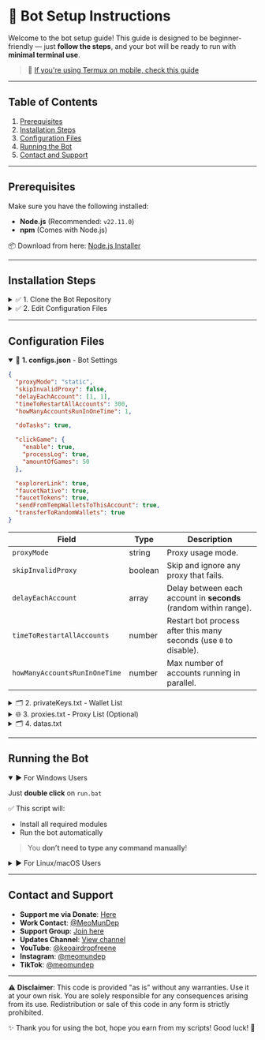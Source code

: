 # 🚀 Bot Setup Instructions

Welcome to the bot setup guide! This guide is designed to be beginner-friendly — just **follow the steps**, and your bot will be ready to run with **minimal terminal use**.

> 📱 [If you're using Termux on mobile, check this guide](https://github.com/MeoMunDep/Guides-for-using-my-script-on-termux)

---

## Table of Contents

1. [Prerequisites](#prerequisites)
2. [Installation Steps](#installation-steps)
3. [Configuration Files](#configuration-files)
4. [Running the Bot](#running-the-bot)
5. [Contact and Support](#contact-and-support)

---

## Prerequisites

Make sure you have the following installed:

- **Node.js** (Recommended: `v22.11.0`)
- **npm** (Comes with Node.js)

📦 Download from here: [Node.js Installer](https://t.me/KeoAirDropFreeNe/257/1462)

---

## Installation Steps

<details>
<summary>✅ 1. Clone the Bot Repository</summary>

If you haven't installed Git, [download it here](https://git-scm.com/).

```bash
git clone https://github.com/MeoMunDep/pisquared.git
cd pisquared
```

</details>

<details>
<summary>✅ 2. Edit Configuration Files</summary>

Set up the following files **before running the bot** (details below):

- `configs.json`
- `datas.txt`
- `privateKeys.txt`
- `proxies.txt` (optional)

</details>

---

## Configuration Files

<details open>
<summary>📜 <strong>1. configs.json</strong> - Bot Settings</summary>

```json
{
  "proxyMode": "static",
  "skipInvalidProxy": false,
  "delayEachAccount": [1, 1],
  "timeToRestartAllAccounts": 300,
  "howManyAccountsRunInOneTime": 1,

  "doTasks": true,

  "clickGame": {
    "enable": true,
    "processLog": true,
    "amountOfGames": 50
  },

  "explorerLink": true,
  "faucetNative": true,
  "faucetTokens": true,
  "sendFromTempWalletsToThisAccount": true,
  "transferToRandomWallets": true
}
```

| Field                         | Type    | Description                                                       |
| ----------------------------- | ------- | ----------------------------------------------------------------- |
| `proxyMode`                   | string  | Proxy usage mode.                                                 |
| `skipInvalidProxy`            | boolean | Skip and ignore any proxy that fails.                             |
| `delayEachAccount`            | array   | Delay between each account in **seconds** (random within range).  |
| `timeToRestartAllAccounts`    | number  | Restart bot process after this many seconds (use `0` to disable). |
| `howManyAccountsRunInOneTime` | number  | Max number of accounts running in parallel.                       |

</details>

<details>
<summary>🗂️ 2. privateKeys.txt - Wallet List</summary>

📥 [Generate wallets here](https://github.com/MeoMunDep/Automatic-Ultimate-Create-Wallets-for-Airdrop)

Each line is one private key:

```
privatekey1
privatekey2
privatekey3
```

</details>

<details>
<summary>🌐 3. proxies.txt - Proxy List (Optional)</summary>

💡 [Get free/paid proxies from here](https://www.webshare.io/?referral_code=4l5kb3glsce7)

Supported formats:

```
host:port
protocol://host:port
protocol://user:pass@host:port
```

</details>

<details>
<summary>🗂️ 4. datas.txt </summary>

💡 [Get data from here](https://t.me/KeoAirDropFreeNee/1960)

Supported formats:

```
...
...
...
```

</details>

---

## Running the Bot

<details open>
<summary>▶️ For Windows Users</summary>

Just **double click** on `run.bat`

✅ This script will:

- Install all required modules
- Run the bot automatically

> You **don’t need to type any command manually**!

</details>

<details>
<summary>▶️ For Linux/macOS Users</summary>

Run this command in terminal:

```bash
./run.sh
```

Or make it executable and double-click:

```bash
chmod +x run.sh
./run.sh
```

</details>

---

## Contact and Support

- **Support me via Donate**: [Here](https://t.me/KeoAirDropFreeNe/312/27801)
- **Work Contact**: [@MeoMunDep](https://t.me/MeoMunDep)
- **Support Group**: [Join here](https://t.me/KeoAirDropFreeNe)
- **Updates Channel**: [View channel](https://t.me/KeoAirDropFreeNee)
- **YouTube**: [@keoairdropfreene](https://www.youtube.com/@keoairdropfreene)
- **Instagram**: [@meomundep](https://www.instagram.com/meomundep)
- **TikTok**: [@meomundep](https://www.tiktok.com/@meomundep)

---

⚠️ **Disclaimer**: This code is provided "as is" without any warranties. Use it at your own risk. You are solely responsible for any consequences arising from its use. Redistribution or sale of this code in any form is strictly prohibited.

✨ Thank you for using the bot, hope you earn from my scripts! Good luck! 🚀

